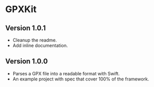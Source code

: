 # GPXKit

## Version 1.0.1

* Cleanup the readme.
* Add inline documentation.

## Version 1.0.0

* Parses a GPX file into a readable format with Swift.
* An example project with spec that cover 100% of the framework.
